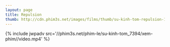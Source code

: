 ```yaml
---
layout: page
title: Repulsion
thumb: http://cdn.phim3s.net/images/films/thumb/su-kinh-tom-repulsion-1965.jpg
---
```

{% include jwpadv src='//phim3s.net/phim-le/su-kinh-tom_7394/xem-phim//video.mp4' %}